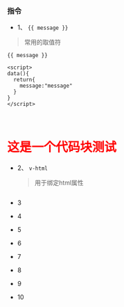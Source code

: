 ### 指令 

* 1、 `{{ message }}`

> 常用的取值符

``` vue
{{ message }}

<script>
data(){
  return{
    message:"message"
  }
}
</script>
```

​	<h1 style="color:red">这是一个代码块测试</h1>

* 2、 `v-html`

  > 用于绑定html属性

  ```vue
  
  ```

  

* 3

* 4

* 5

* 6

* 7

* 8

* 9

* 10

